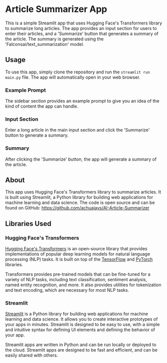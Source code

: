 # Article Summarizer App

This is a simple Streamlit app that uses Hugging Face's Transformers library to summarize long articles. The app provides an input section for users to enter their articles, and a 'Summarize' button that generates a summary of the article. The summary is generated using the 'Falconsai/text_summarization' model.

## Usage

To use this app, simply clone the repository and run the `streamlit run main.py` file. The app will automatically open in your web browser.

### Example Prompt

The sidebar section provides an example prompt to give you an idea of the kind of content the app can handle.

### Input Section

Enter a long article in the main input section and click the 'Summarize' button to generate a summary.

### Summary

After clicking the 'Summarize' button, the app will generate a summary of the article.

## About

This app uses Hugging Face's Transformers library to summarize articles. It is built using Streamlit, a Python library for building web applications for machine learning and data science. The code is open source and can be found on GitHub: https://github.com/achuajays/AI-Article-Summarizer

## Libraries Used

### Hugging Face's Transformers

[Hugging Face's Transformers](https://huggingface.co/transformers/) is an open-source library that provides implementations of popular deep learning models for natural language processing (NLP) tasks. It is built on top of the [TensorFlow](https://www.tensorflow.org/) and [PyTorch](https://pytorch.org/) libraries.

Transformers provides pre-trained models that can be fine-tuned for a variety of NLP tasks, including text classification, sentiment analysis, named entity recognition, and more. It also provides utilities for tokenization and text encoding, which are necessary for most NLP tasks.

### Streamlit

[Streamlit](https://streamlit.io/) is a Python library for building web applications for machine learning and data science. It allows you to create interactive prototypes of your apps in minutes. Streamlit is designed to be easy to use, with a simple and intuitive syntax for defining UI elements and defining the behavior of your app.

Streamlit apps are written in Python and can be run locally or deployed to the cloud. Streamlit apps are designed to be fast and efficient, and can be easily shared with others.



